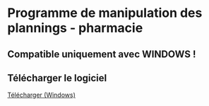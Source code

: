 # Programme de manipulation des plannings - pharmacie

## Compatible uniquement avec WINDOWS !

## Télécharger le logiciel

[Télécharger (Windows)](https://drive.google.com/uc?export=download&id=19AoQBsMX9lUrdYE7sfa34GGTUmMW07ZV)